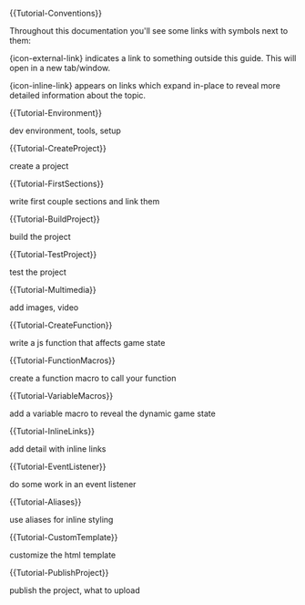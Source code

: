 {{Tutorial-Conventions}}

Throughout this documentation you'll see some links with symbols next to them:

{icon-external-link} indicates a link to something outside this guide. This will open in a new tab/window.

{icon-inline-link} appears on links which expand in-place to reveal more detailed information about the topic.

{{Tutorial-Environment}}

dev environment, tools, setup

{{Tutorial-CreateProject}}

create a project

{{Tutorial-FirstSections}}

write first couple sections and link them

{{Tutorial-BuildProject}}

build the project

{{Tutorial-TestProject}}

test the project

{{Tutorial-Multimedia}}

add images, video

{{Tutorial-CreateFunction}}

write a js function that affects game state

{{Tutorial-FunctionMacros}}

create a function macro to call your function

{{Tutorial-VariableMacros}}

add a variable macro to reveal the dynamic game state

{{Tutorial-InlineLinks}}

add detail with inline links

{{Tutorial-EventListener}}

do some work in an event listener

{{Tutorial-Aliases}}

use aliases for inline styling

{{Tutorial-CustomTemplate}}

customize the html template

{{Tutorial-PublishProject}}

publish the project, what to upload
